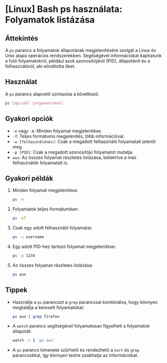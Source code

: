 # [Linux] Bash ps használata: Folyamatok listázása

## Áttekintés
A `ps` parancs a folyamatok állapotának megjelenítésére szolgál a Linux és Unix alapú operációs rendszerekben. Segítségével információkat kaphatunk a futó folyamatokról, például azok azonosítójáról (PID), állapotáról és a felhasználóról, aki elindította őket.

## Használat
A `ps` parancs alapvető szintaxisa a következő:

```bash
ps [opciók] [argumentumok]
```

## Gyakori opciók
- `-e` vagy `-A`: Minden folyamat megjelenítése.
- `-f`: Teljes formátumú megjelenítés, több információval.
- `-u [felhasználónév]`: Csak a megadott felhasználó folyamatait jeleníti meg.
- `-p [PID]`: Csak a megadott azonosítójú folyamatot mutatja.
- `aux`: Az összes folyamat részletes listázása, beleértve a más felhasználók folyamatait is.

## Gyakori példák
1. Minden folyamat megjelenítése:
   ```bash
   ps -e
   ```

2. Folyamatok teljes formátumban:
   ```bash
   ps -ef
   ```

3. Csak egy adott felhasználó folyamatai:
   ```bash
   ps -u username
   ```

4. Egy adott PID-hez tartozó folyamat megjelenítése:
   ```bash
   ps -p 1234
   ```

5. Az összes folyamat részletes listázása:
   ```bash
   ps aux
   ```

## Tippek
- Használja a `ps` parancsot a `grep` parancssal kombinálva, hogy könnyen megtalálja a keresett folyamatokat:
  ```bash
  ps aux | grep firefox
  ```
- A `watch` parancs segítségével folyamatosan figyelheti a folyamatok állapotát:
  ```bash
  watch -n 1 'ps aux'
  ```
- A `ps` parancs kimenete szűrhető és rendezhető a `sort` és `grep` parancsokkal, így könnyen testre szabhatja az információkat.